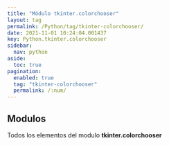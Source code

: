 ```yaml
---
title: "Módulo tkinter.colorchooser"
layout: tag
permalink: /Python/tag/tkinter-colorchooser/
date: 2021-11-01 10:24:04.001437
key: Python.tkinter.colorchooser
sidebar: 
  nav: python
aside: 
  toc: true
pagination: 
  enabled: true
  tag: "tkinter-colorchooser"
  permalink: /:num/
---
```


<h2>Modulos</h2>
Todos los elementos del modulo <strong>tkinter.colorchooser</strong>
